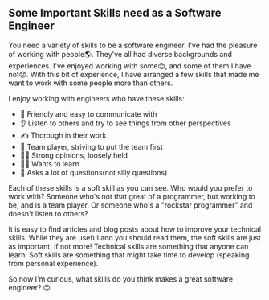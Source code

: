 ## Some Important Skills need as a Software Engineer

You need a variety of skills to be a software engineer. I've had the pleasure of working with people🌎. They've all had diverse backgrounds and experiences. I've enjoyed working with some😊, and some of them I have not😞. With this bit of experience, I have arranged a few skills that made me want to work with some people more than others.

I enjoy working with engineers who have these skills:
- 🙂 Friendly and easy to communicate with
- 👂 Listen to others and try to see things from other perspectives
- ✍️ Thorough in their work
- 👫 Team player, striving to put the team first
- 💪🤙 Strong opinions, loosely held
- 👩‍🏫 Wants to learn
- 🙋 Asks a lot of questions(not silly questions)

Each of these skills is a soft skill as you can see. Who would you prefer to work with? Someone who's not that great of a programmer, but working to be, and is a team player. Or someone who's a "rockstar programmer" and doesn't listen to others?

It is easy to find articles and blog posts about how to improve your technical skills. While they are useful and you should read them, the soft skills are just as important, if not more! Technical skills are something that anyone can learn. Soft skills are something that might take time to develop (speaking from personal experience).

So now I'm curious, what skills do you think makes a great software engineer? 😊
